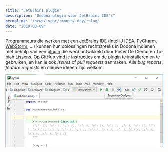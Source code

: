 ```yaml
---
title: "JetBrains plugin"
description: "Dodona plugin voor JetBrains IDE's"
permalink: '/news/:year/:month/:day/:slug'
date: "2019-03-09"
---
```


<NewsHeader :title="$frontmatter.title" :date="$frontmatter.date" lang="nl" />

Programmeurs die werken met een JetBrains IDE ([IntelliJ IDEA](https://www.jetbrains.com/idea/), [PyCharm](https://www.jetbrains.com/pycharm/), [WebStorm](https://www.jetbrains.com/webstorm/specials/webstorm/webstorm.html), …) kunnen hun oplossingen rechtstreeks in Dodona indienen met behulp van een [plugin](https://plugins.jetbrains.com/plugin/11166-dodona) die werd ontwikkeld door Pieter De Clercq en Tobiah Lissens. Op [GitHub](https://github.com/thepieterdc/dodona-plugin-jetbrains) vind je instructies om de plugin te installeren en te gebruiken, en kan je ook _issues_ of _pull requests_ aanmaken. Alle _bug reports_, _feature requests_ en nieuwe ideeën zijn welkom.  

![jetbrains-plugin](./screenshot.png)
